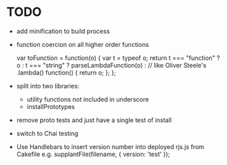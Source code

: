 # TODO
* add minification to build process
* function coercion on all higher order functions

	var toFunction = function(o) {
		var t = typeof o;
		return t === "function" ? o :
			t === "string" ? parseLambdaFunction(o) : // like Oliver Steele's .lambda()
			function() { return o; };
	};
* split into two libraries:
	- utility functions not included in underscore
	- installPrototypes
* remove proto tests and just have a single test of install
* switch to Chai testing
* Use Handlebars to insert version number into deployed rjs.js from Cakefile
	e.g. supplantFile(filename, { version: 'test' });
